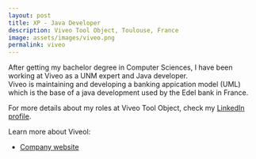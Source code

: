 ```yaml
---
layout: post
title: XP - Java Developer
description: Viveo Tool Object, Toulouse, France
image: assets/images/viveo.png
permalink: viveo
---
```


After getting my bachelor degree in Computer Sciences, I have been working at Viveo as a UNM expert and Java developer.
<br>Viveo is maintaining and developing a banking appication model (UML) which is the base of a java development used by the Edel bank in France.

For more details about my roles at Viveo Tool Object, check my <A href="https://www.linkedin.com/in/christophebenoist/">LinkedIn profile</A>.

Learn more about Viveol:
* <a href="https://www.viveo.com/" target="_blank">Company website</a>